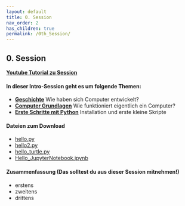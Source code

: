 ```yaml
---
layout: default
title: 0. Session
nav_order: 2
has_children: true
permalink: /0th_Session/
---
```


## 0. Session

[**Youtube Tutorial zu Session**](https://youtu.be/lrL5yVR3ZdA)

#### In dieser Intro-Session geht es um folgende Themen:

* [**Geschichte**](./geschichte) Wie haben sich Computer entwickelt?
* [**Computer Grundlagen**](./rechner) Wie funktioniert eigentlich ein Computer?
* [**Erste Schritte mit Python**](./python_installation) Installation und erste kleine Skripte

#### Dateien zum Download
* [hello.py](./crashkurs/hello.py)
* [hello2.py](./crashkurs/hello2.py)
* [hello_turtle.py](./crashkurs/hello_turtle.py)
* [Hello_JupyterNotebook.ipynb](./crashkurs/Hello_JupyterNotebook.ipynb)


#### Zusammenfassung (Das solltest du aus dieser Session mitnehmen!)

* erstens
* zweitens
* drittens
